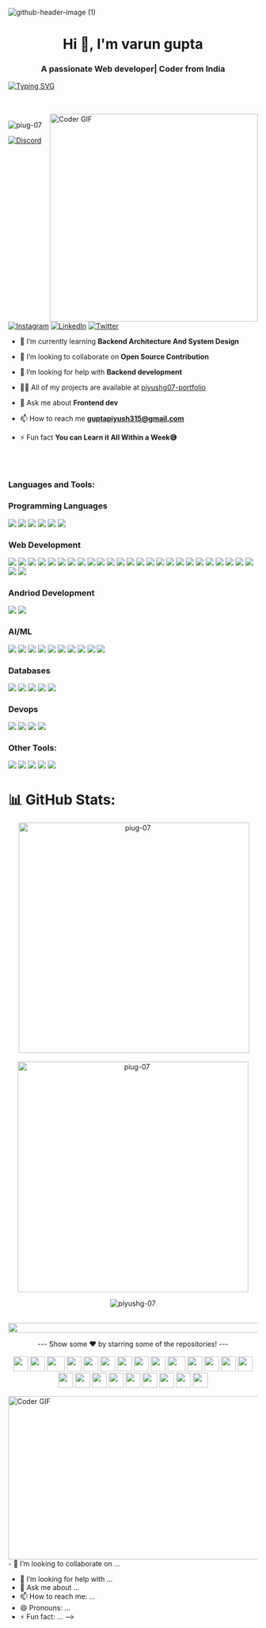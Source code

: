 ![github-header-image (1)](github-header-image%20(1).png)

<h1 align="center">Hi 👋, I'm varun gupta</h1>
<h3 align="center">A passionate Web developer| Coder from India</h3>
<a href="https://git.io/typing-svg"><img src="https://readme-typing-svg.demolab.com?font=Dancing+Script&size=30&pause=1000&center=true&vCenter=true&multiline=true&width=530&lines=Bring+your+sense+of+humor+-+it's+mandatory!" alt="Typing SVG" /></a>


<br><br>
<img align="right" alt="Coder GIF" height=420 width=420 src="https://user-images.githubusercontent.com/74038190/229223263-cf2e4b07-2615-4f87-9c38-e37600f8381a.gif" />




<p align="left"> <img src="https://komarev.com/ghpvc/?username=piug-07&label=Profile%20views&color=0e75b6&style=flat" alt="piug-07" /> </p>
<!-- [![](https://visitcount.itsvg.in/api?id=piug-07&icon=6&color=0)](https://visitcount.itsvg.in) -->

[![Discord](https://img.shields.io/badge/Discord-%237289DA.svg?logo=discord&logoColor=white)](https://discord.gg/1545) [![Instagram](https://img.shields.io/badge/Instagram-%23E4405F.svg?logo=Instagram&logoColor=white)](https://instagram.com/piy_ushg1) [![LinkedIn](https://img.shields.io/badge/LinkedIn-%230077B5.svg?logo=linkedin&logoColor=white)](https://linkedin.com/in/piyushg07) [![Twitter](https://img.shields.io/badge/Twitter-%231DA1F2.svg?logo=Twitter&logoColor=white)](https://twitter.com/piug_07) 
<!-- <p align="left"> <a href="https://twitter.com/piyushg-07" target="blank"><img src="https://img.shields.io/twitter/follow/piyushg-07?logo=twitter&style=for-the-badge" alt="piug_07" /></a> </p> -->

- 🌱 I’m currently learning **Backend Architecture And System Design**

- 👯 I’m looking to collaborate on **Open Source Contribution**

- 🤝 I’m looking for help with **Backend development**

- 👨‍💻 All of my projects are available at [piyushg07-portfolio](https://piyushg07-portfolio.netlify.app/)

- 💬 Ask me about **Frontend dev**

- 📫 How to reach me **guptapiyush315@gmail.com**

- ⚡ Fun fact **You can Learn it All Within a Week😅**

<br><br>
<h3 align="left">Languages and Tools:</h3>
<!-- <p align="left"> <a href="https://www.gnu.org/software/bash/" target="_blank" rel="noreferrer"> <img src="https://www.vectorlogo.zone/logos/gnu_bash/gnu_bash-icon.svg" alt="bash" width="40" height="40"/> </a> <a href="https://www.blender.org/" target="_blank" rel="noreferrer"> <img src="https://download.blender.org/branding/community/blender_community_badge_white.svg" alt="blender" width="40" height="40"/> </a> <a href="https://getbootstrap.com" target="_blank" rel="noreferrer"> <img src="https://raw.githubusercontent.com/devicons/devicon/master/icons/bootstrap/bootstrap-plain-wordmark.svg" alt="bootstrap" width="40" height="40"/> </a> <a href="https://www.cprogramming.com/" target="_blank" rel="noreferrer"> <img src="https://raw.githubusercontent.com/devicons/devicon/master/icons/c/c-original.svg" alt="c" width="40" height="40"/> </a> <a href="https://www.chartjs.org" target="_blank" rel="noreferrer"> <img src="https://www.chartjs.org/media/logo-title.svg" alt="chartjs" width="40" height="40"/> </a> <a href="https://www.w3schools.com/cpp/" target="_blank" rel="noreferrer"> <img src="https://raw.githubusercontent.com/devicons/devicon/master/icons/cplusplus/cplusplus-original.svg" alt="cplusplus" width="40" height="40"/> </a> <a href="https://www.w3schools.com/css/" target="_blank" rel="noreferrer"> <img src="https://raw.githubusercontent.com/devicons/devicon/master/icons/css3/css3-original-wordmark.svg" alt="css3" width="40" height="40"/> </a> <a href="https://www.djangoproject.com/" target="_blank" rel="noreferrer"> <img src="https://cdn.worldvectorlogo.com/logos/django.svg" alt="django" width="40" height="40"/> </a> <a href="https://www.docker.com/" target="_blank" rel="noreferrer"> <img src="https://raw.githubusercontent.com/devicons/devicon/master/icons/docker/docker-original-wordmark.svg" alt="docker" width="40" height="40"/> </a> <a href="https://expressjs.com" target="_blank" rel="noreferrer"> <img src="https://raw.githubusercontent.com/devicons/devicon/master/icons/express/express-original-wordmark.svg" alt="express" width="40" height="40"/> </a> <a href="https://www.figma.com/" target="_blank" rel="noreferrer"> <img src="https://www.vectorlogo.zone/logos/figma/figma-icon.svg" alt="figma" width="40" height="40"/> </a> <a href="https://firebase.google.com/" target="_blank" rel="noreferrer"> <img src="https://www.vectorlogo.zone/logos/firebase/firebase-icon.svg" alt="firebase" width="40" height="40"/> </a> <a href="https://cloud.google.com" target="_blank" rel="noreferrer"> <img src="https://www.vectorlogo.zone/logos/google_cloud/google_cloud-icon.svg" alt="gcp" width="40" height="40"/> </a> <a href="https://git-scm.com/" target="_blank" rel="noreferrer"> <img src="https://www.vectorlogo.zone/logos/git-scm/git-scm-icon.svg" alt="git" width="40" height="40"/> </a> <a href="https://graphql.org" target="_blank" rel="noreferrer"> <img src="https://www.vectorlogo.zone/logos/graphql/graphql-icon.svg" alt="graphql" width="40" height="40"/> </a> <a href="https://www.w3.org/html/" target="_blank" rel="noreferrer"> <img src="https://raw.githubusercontent.com/devicons/devicon/master/icons/html5/html5-original-wordmark.svg" alt="html5" width="40" height="40"/> </a> <a href="https://www.java.com" target="_blank" rel="noreferrer"> <img src="https://raw.githubusercontent.com/devicons/devicon/master/icons/java/java-original.svg" alt="java" width="40" height="40"/> </a> <a href="https://developer.mozilla.org/en-US/docs/Web/JavaScript" target="_blank" rel="noreferrer"> <img src="https://raw.githubusercontent.com/devicons/devicon/master/icons/javascript/javascript-original.svg" alt="javascript" width="40" height="40"/> </a> <a href="https://www.linux.org/" target="_blank" rel="noreferrer"> <img src="https://raw.githubusercontent.com/devicons/devicon/master/icons/linux/linux-original.svg" alt="linux" width="40" height="40"/> </a> <a href="https://materializecss.com/" target="_blank" rel="noreferrer"> <img src="https://raw.githubusercontent.com/prplx/svg-logos/5585531d45d294869c4eaab4d7cf2e9c167710a9/svg/materialize.svg" alt="materialize" width="40" height="40"/> </a> <a href="https://www.mongodb.com/" target="_blank" rel="noreferrer"> <img src="https://raw.githubusercontent.com/devicons/devicon/master/icons/mongodb/mongodb-original-wordmark.svg" alt="mongodb" width="40" height="40"/> </a> <a href="https://www.mysql.com/" target="_blank" rel="noreferrer"> <img src="https://raw.githubusercontent.com/devicons/devicon/master/icons/mysql/mysql-original-wordmark.svg" alt="mysql" width="40" height="40"/> </a> <a href="https://nextjs.org/" target="_blank" rel="noreferrer"> <img src="https://cdn.worldvectorlogo.com/logos/nextjs-2.svg" alt="nextjs" width="40" height="40"/> </a> <a href="https://www.nginx.com" target="_blank" rel="noreferrer"> <img src="https://raw.githubusercontent.com/devicons/devicon/master/icons/nginx/nginx-original.svg" alt="nginx" width="40" height="40"/> </a> <a href="https://nodejs.org" target="_blank" rel="noreferrer"> <img src="https://raw.githubusercontent.com/devicons/devicon/master/icons/nodejs/nodejs-original-wordmark.svg" alt="nodejs" width="40" height="40"/> </a> <a href="https://www.php.net" target="_blank" rel="noreferrer"> <img src="https://raw.githubusercontent.com/devicons/devicon/master/icons/php/php-original.svg" alt="php" width="40" height="40"/> </a> <a href="https://postman.com" target="_blank" rel="noreferrer"> <img src="https://www.vectorlogo.zone/logos/getpostman/getpostman-icon.svg" alt="postman" width="40" height="40"/> </a> <a href="https://pugjs.org" target="_blank" rel="noreferrer"> <img src="https://cdn.worldvectorlogo.com/logos/pug.svg" alt="pug" width="40" height="40"/> </a> <a href="https://www.python.org" target="_blank" rel="noreferrer"> <img src="https://raw.githubusercontent.com/devicons/devicon/master/icons/python/python-original.svg" alt="python" width="40" height="40"/> </a> <a href="https://reactjs.org/" target="_blank" rel="noreferrer"> <img src="https://raw.githubusercontent.com/devicons/devicon/master/icons/react/react-original-wordmark.svg" alt="react" width="40" height="40"/> </a> <a href="https://reactnative.dev/" target="_blank" rel="noreferrer"> <img src="https://reactnative.dev/img/header_logo.svg" alt="reactnative" width="40" height="40"/> </a> <a href="https://redis.io" target="_blank" rel="noreferrer"> <img src="https://raw.githubusercontent.com/devicons/devicon/master/icons/redis/redis-original-wordmark.svg" alt="redis" width="40" height="40"/> </a> <a href="https://redux.js.org" target="_blank" rel="noreferrer"> <img src="https://raw.githubusercontent.com/devicons/devicon/master/icons/redux/redux-original.svg" alt="redux" width="40" height="40"/> </a> <a href="https://sass-lang.com" target="_blank" rel="noreferrer"> <img src="https://raw.githubusercontent.com/devicons/devicon/master/icons/sass/sass-original.svg" alt="sass" width="40" height="40"/> </a> <a href="https://tailwindcss.com/" target="_blank" rel="noreferrer"> <img src="https://www.vectorlogo.zone/logos/tailwindcss/tailwindcss-icon.svg" alt="tailwind" width="40" height="40"/> </a> <a href="https://www.typescriptlang.org/" target="_blank" rel="noreferrer"> <img src="https://raw.githubusercontent.com/devicons/devicon/master/icons/typescript/typescript-original.svg" alt="typescript" width="40" height="40"/> </a> </p> -->


<h3>Programming Languages</h3>
<p>
  <img src="https://img.shields.io/badge/c++-%2300599C.svg?style=for-the-badge&logo=c%2B%2B&logoColor=white" /> 
  <img src="https://img.shields.io/badge/c-%2300599C.svg?style=for-the-badge&logo=c&logoColor=white" />
  <img src="https://img.shields.io/badge/python-3670A0?style=for-the-badge&logo=python&logoColor=ffdd54" />
  <img src="https://img.shields.io/badge/php-%2300ADD8.svg?style=for-the-badge&logo=php&logoColor=white" /> 
  <img src="https://img.shields.io/badge/javascript-%23323330.svg?style=for-the-badge&logo=javascript&logoColor=%23F7DF1E" />
  <img src="https://img.shields.io/badge/typescript-%23007ACC.svg?style=for-the-badge&logo=typescript&logoColor=white">
 </p>
 <h3>Web Development</h3>
 <p>
   <img src="https://img.shields.io/badge/html5-%23E34F26.svg?style=for-the-badge&logo=html5&logoColor=white"> 
   <img src="https://img.shields.io/badge/css3-%231572B6.svg?style=for-the-badge&logo=css3&logoColor=white"> 
   <img src="https://img.shields.io/badge/react-%2320232a.svg?style=for-the-badge&logo=react&logoColor=%2361DAFB"> 
   <img src="https://img.shields.io/badge/Next-black?style=for-the-badge&logo=next.js&logoColor=white"> 
   <img src="https://img.shields.io/badge/react%20query-%2320232a.svg?style=for-the-badge&logo=react%20query&logoColor=%2361DAFB"> 
   <img src="https://img.shields.io/badge/reacthookform-%2320232a.svg?style=for-the-badge&logo=reacthookform&logoColor=%2361DAFB"> 
   <img src="https://img.shields.io/badge/redux-%23593d88.svg?style=for-the-badge&logo=redux&logoColor=white">
   <img src="https://img.shields.io/badge/chart.js-%23593d88.svg?style=for-the-badge&logo=chart.js&logoColor=white">
   <img src="https://img.shields.io/badge/node.js-6DA55F?style=for-the-badge&logo=node.js&logoColor=white"> 
   <img src="https://img.shields.io/badge/express.js-%23404d59.svg?style=for-the-badge&logo=express&logoColor=%2361DAFB"> 
   <img src="https://img.shields.io/badge/Bun-%23404d59.svg?style=for-the-badge&logo=Bun&logoColor=%2361DAFB">    
   <img src="https://img.shields.io/badge/-ApolloGraphQL-%23404d59.svg?style=for-the-badge&logo=apollo-graphql&logoColor=%2361DAFB"> 
   <img src="https://img.shields.io/badge/-GraphQL-%23404d59.svg?style=for-the-badge&logo=graphql&logoColor=%2361DAFB"> 
   <img src="https://img.shields.io/badge/bootstrap-%23563D7C.svg?style=for-the-badge&logo=bootstrap&logoColor=white"> 
   <img src="https://img.shields.io/badge/SASS-hotpink.svg?style=for-the-badge&logo=SASS&logoColor=white"> 
   <img src="https://img.shields.io/badge/django-%23092E20.svg?style=for-the-badge&logo=django&logoColor=white"> 
   <img src="https://img.shields.io/badge/jquery-%230769AD.svg?style=for-the-badge&logo=jquery&logoColor=white"> 
   <img src="https://img.shields.io/badge/Socket.io-black?style=for-the-badge&logo=socket.io&badgeColor=010101">
   <img src="https://img.shields.io/badge/strapi-%230769AD.svg?style=for-the-badge&logo=strapi&logoColor=white">
   <img src="https://img.shields.io/badge/three.js-%230769AD.svg?style=for-the-badge&logo=three.js&logoColor=white">
   <img src="https://img.shields.io/badge/Render-%46E3B7.svg?style=for-the-badge&logo=render&logoColor=white">
   <img src="https://img.shields.io/badge/netlify-%23000000.svg?style=for-the-badge&logo=netlify&logoColor=#00C7B7">
   <img src="https://img.shields.io/badge/vercel-%23000000.svg?style=for-the-badge&logo=vercel&logoColor=white">
   <img src="https://img.shields.io/badge/Anaconda-%2344A833.svg?style=for-the-badge&logo=anaconda&logoColor=whit)">
   <img src="https://img.shields.io/badge/FastAPI-005571?style=for-the-badge&logo=fastapi">
   <img src="https://img.shields.io/badge/flask-%23000.svg?style=for-the-badge&logo=flask&logoColor=white">
   <img src="https://img.shields.io/badge/Qt-%23217346.svg?style=for-the-badge&logo=Qt&logoColor=white">
   
</p>

 <h3>Andriod Development</h3>
 <p>
 <img src="https://img.shields.io/badge/react_native-%2320232a.svg?style=for-the-badge&logo=react&logoColor=%2361DAFB"> 
  <img src="https://img.shields.io/badge/expo-%234ea94b.svg?style=for-the-badge&logo=expo&logoColor=#D04A37"> 
 
</p>

 <h3>AI/ML</h3>
 <p>
    <img src="https://img.shields.io/badge/Keras-%23D00000.svg?style=for-the-badge&logo=Keras&logoColor=white">
    <img src="https://img.shields.io/badge/Matplotlib-%23ffffff.svg?style=for-the-badge&logo=Matplotlib&logoColor=black">
    <img src="https://img.shields.io/badge/mlflow-%23d9ead3.svg?style=for-the-badge&logo=numpy&logoColor=blue">
    <img src="https://img.shields.io/badge/numpy-%23013243.svg?style=for-the-badge&logo=numpy&logoColor=white">
    <img src="https://img.shields.io/badge/pandas-%23150458.svg?style=for-the-badge&logo=pandas&logoColor=white">
    <img src="https://img.shields.io/badge/Plotly-%233F4F75.svg?style=for-the-badge&logo=plotly&logoColor=white">
    <img src="https://img.shields.io/badge/PyTorch-%23EE4C2C.svg?style=for-the-badge&logo=PyTorch&logoColor=white">
    <img src="https://img.shields.io/badge/scikit--learn-%23F7931E.svg?style=for-the-badge&logo=scikit-learn&logoColor=white">
    <img src="https://img.shields.io/badge/SciPy-%230C55A5.svg?style=for-the-badge&logo=scipy&logoColor=%white">
    <img src="https://img.shields.io/badge/TensorFlow-%23FF6F00.svg?style=for-the-badge&logo=TensorFlow&logoColor=white">
</p>

<h3>Databases</h3>
<p>
  <img src="https://img.shields.io/badge/MongoDB-%234ea94b.svg?style=for-the-badge&logo=mongodb&logoColor=white"> 
  <img src="https://img.shields.io/badge/redis-%234ea94b.svg?style=for-the-badge&logo=redis&logoColor=white"> 
  <img src="https://img.shields.io/badge/mysql-%2300f.svg?style=for-the-badge&logo=mysql&logoColor=white"> 
  <img src="https://img.shields.io/badge/Firebase-039BE5?style=for-the-badge&logo=Firebase&logoColor=white"> 
  <img src="https://img.shields.io/badge/Supabase-039BE5?style=for-the-badge&logo=Supabase&logoColor=white"> 
<!--   <img src="https://img.shields.io/badge/postgres-%23316192.svg?style=for-the-badge&logo=postgresql&logoColor=white"> -->
</p>
<h3>Devops</h3>
<p>
    <img src="https://img.shields.io/badge/git-%23F05033.svg?style=for-the-badge&logo=git&logoColor=white"> 
  <img src="https://img.shields.io/badge/Linux-FCC624?style=for-the-badge&logo=linux&logoColor=black">
<!--   <img src="https://img.shields.io/badge/kubernetes-%23326ce5.svg?style=for-the-badge&logo=kubernetes&logoColor=white">  -->
  <img src="https://img.shields.io/badge/docker-%230db7ed.svg?style=for-the-badge&logo=docker&logoColor=white"> 
  <img src="https://img.shields.io/badge/AWS-%23FF9900.svg?style=for-the-badge&logo=amazon-aws&logoColor=white">
</p>
<!-- <h3>Machine Learning</h3>
<p>
<img src="https://img.shields.io/badge/scikit--learn-%23F7931E.svg?style=for-the-badge&logo=scikit-learn&logoColor=white">
  <img src="https://img.shields.io/badge/pandas-%23150458.svg?style=for-the-badge&logo=pandas&logoColor=white">
</p> -->
<h3>Other Tools: </h3>
<p>
  <img src="https://img.shields.io/badge/Postman-FF6C37?style=for-the-badge&logo=postman&logoColor=white">
  <img src="https://img.shields.io/badge/github-%23121011.svg?style=for-the-badge&logo=github&logoColor=white">
  <img src="https://img.shields.io/badge/Notion-%23000000.svg?style=for-the-badge&logo=notion&logoColor=white">
  <img src="https://img.shields.io/badge/figma-%23F24E1E.svg?style=for-the-badge&logo=figma&logoColor=white">
  <img src="https://img.shields.io/badge/blender-FF6C37?style=for-the-badge&logo=blender&logoColor=white">
</p>

<!-- <p><img align="center" src="https://github-readme-stats.vercel.app/api/top-langs?username=piug-07&show_icons=true&locale=en&layout=compact" alt="piug-07" /></p> -->

<!-- <p>&nbsp;<img align="center" src="https://github-readme-stats.vercel.app/api?username=piug-07&show_icons=true&locale=en" alt="piug-07" /></p> -->

<!-- <p><img align="center" src="https://github-readme-streak-stats.herokuapp.com/?user=piug-07&" alt="piug-07" /></p> -->

# 📊 GitHub Stats:


<!-- ![](https://github-readme-stats.vercel.app/api?username=piug-07&theme=radical&hide_border=false&include_all_commits=false&count_private=false)<br/>
![](https://github-readme-streak-stats.herokuapp.com/?user=piug-07&theme=radical&hide_border=false)
![](https://github-readme-stats.vercel.app/api/top-langs/?username=piug-07&theme=radical&hide_border=false&include_all_commits=false&count_private=false&layout=compact) -->

<p align="center">
  &nbsp;<img
           width="466"
    src="https://github-readme-stats.vercel.app/api?username=piyushg-07&show_icons=true&locale=en&theme=radical&hide_border=true&include_all_commits=false&count_private=false"
    alt="piug-07"
  />
</p>


<p align="center">
  <img
     width="466"
    src="https://github-readme-streak-stats.herokuapp.com/?user=piyushg-07&theme=radical&hide_border=true"
    alt="piug-07"
  />
</p>


<!--
<p align="center">
  <img 
    width="left"   
    src="https://github-readme-stats.vercel.app/api/top-langs?username=piug-07&show_icons=true&locale=en&layout=compact&theme=radical&hide_border=true&include_all_commits=false&count_private=false"
    alt="piug-07"
  />
</p>
-->

<p align="center">
  <img src="https://github-readme-stats.vercel.app/api/top-langs/?username=piyushg-07&layout=compact&langs_count=10&count_private=true&theme=radical&hide_border=true" alt="piyushg-07" />
</p>


<!-- ### 🔝 Top Contributed Repo -->
<!-- ![](https://github-contributor-stats.vercel.app/api?username=piug-07&limit=5&theme=radical&combine_all_yearly_contributions=true) -->

<!-- ### ✍️ Random Dev Quote -->
<!-- ![](https://quotes-github-readme.vercel.app/api?type=horizontal&theme=radical) -->

<p align="center">
 <br>
<!-- <img src="https://i.imgur.com/x1KbuCq.gif" width="500"> -->
<!--📏LINE-->
<img src="https://i.imgur.com/dBaSKWF.gif" height="20" width="1000"> 
<br>
<div align="center">
 --- Show some ❤️ by starring some of the repositories! ---
</div>
 <br>
<div align="center">
    <img src="https://cultofthepartyparrot.com/parrots/hd/githubparrot.gif" width="30" height="30"/>
    <img src="https://cultofthepartyparrot.com/flags/hd/indiaparrot.gif" width="30" height="30"/>
    <img src="https://cultofthepartyparrot.com/parrots/asyncparrot.gif" width="36" height="30"/>
    <img src="https://cultofthepartyparrot.com/parrots/hd/60fpsparrot.gif" width="30" height="30"/>
    <img src="https://cultofthepartyparrot.com/parrots/hd/jumpingparrot.gif" width="30" height="30"/>
    <img src="https://cultofthepartyparrot.com/parrots/hd/opensourceparrot.gif" width="30" height="30"/>
    <img src="https://cultofthepartyparrot.com/parrots/hd/dealwithitnowparrot.gif" width="30" height="30"/>
    <img src="https://cultofthepartyparrot.com/parrots/hd/hypnoparrotlight.gif" width="30" height="30"/>
    <img src="https://cultofthepartyparrot.com/parrots/databaseparrot.gif" width="30" height="30"/>
    <img src="https://cultofthepartyparrot.com/parrots/fixparrot.gif" width="36" height="30"/>
    <img src="https://cultofthepartyparrot.com/parrots/hd/laptop_parrot.gif" width="30" height="30"/>
    <img src="https://cultofthepartyparrot.com/parrots/hd/spinningparrot.gif" width="30" height="30"/>
    <img src="https://cultofthepartyparrot.com/parrots/hd/levitationparrot.gif" width="30" height="30"/>
    <img src="https://cultofthepartyparrot.com/parrots/hd/meldparrot.gif" width="30" height="30"/>
    <img src="https://cultofthepartyparrot.com/parrots/slomoparrot.gif" width="30" height="30"/>
    <img src="https://cultofthepartyparrot.com/parrots/hd/moonwalkingparrot.gif" width="30" height="30"/>
    <img src="https://cultofthepartyparrot.com/parrots/hd/stableparrot.gif" width="30" height="30"/>
    <img src="https://cultofthepartyparrot.com/parrots/hd/scienceparrot.gif" width="30" height="30"/>
    <img src="https://cultofthepartyparrot.com/parrots/hd/pirateparrot.gif" width="30" height="30"/>
    <img src="https://cultofthepartyparrot.com/parrots/hd/footballparrot.gif" width="30" height="30"/>
    <img src="https://cultofthepartyparrot.com/parrots/hd/illuminatiparrot.gif" width="30" height="30"/>
    <img src="https://cultofthepartyparrot.com/parrots/hd/hypnoparrotdark.gif" width="30" height="30"/>
    <img src="https://cultofthepartyparrot.com/parrots/hd/mustacheparrot.gif" width="30" height="30"/>
</div>

<img align="right" alt="Coder GIF" height=330 width=1000 src="https://user-images.githubusercontent.com/74038190/213910845-af37a709-8995-40d6-be59-724526e3c3d7.gif" />- 👯 I’m looking to collaborate on ...
- 🤔 I’m looking for help with ...
- 💬 Ask me about ...
- 📫 How to reach me: ...
- 😄 Pronouns: ...
- ⚡ Fun fact: ...
-->
